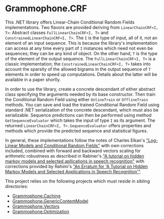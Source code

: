 # Grammophone.CRF
This .NET library offers Linear-Chain Conditional Random Fields implementations. Two flavors are provided deriving from `LinearChainCRF<I, T>`: Abstract classes `FullLinearChainCRF<I, T>` and `ConstrainedLinearChainCRF<I, T>`. The `I` is the type of input, all of it, not an element of an input sequence. This is because the library's implementation can access at any time every part of `I` instances which need not even be sequences; they can be any kind of object. On the other hand, `T` is the type of the element of the output sequence. The `FullLinearChainCRF<I, T>` is a classic implementation; the `ConstrainedLinearChainCRF<I, T>` takes into account the sparsity of the allowed bigrams in the output sequence of `T` elements in order to speed up computations. Details about the latter will be available in a paper shortly.

In order to use the library, create a concrete descendant of either abstract class specifying the arguments needed by its base constructor. Then train the Conditional Random Field using either `OnlineTrain` or `OfflineTrain` methods. You can save and load the trained Conditional Random Field using standard .NET serialization of the concrete descendant, which must also be serializable. Sequence predictions can then be performed using method `GetSequenceEvaluator` which takes the input of type `I` as its argument. The returned `LinearChainCRF<I, T>.SequenceEvaluator` offers properties and methods which provide the predicted sequence and statistical figures.

In general, these implementations follow the notes of Charles Elkan's
["Log-Linear Models and Conditional Random Fields"](http://www.cs.columbia.edu/~smaskey/CS6998-0412/supportmaterial/cikmtutorial.pdf)
with own corrections included, combined with forward and backward vectors scaling for arithmetic 
robustness as described in Rabiner's 
["A tutorial on hidden markov models and selected apllications in speech recognition"](http://www.cs.cornell.edu/Courses/cs4758/2012sp/materials/hmm_paper_rabiner.pdf) with 
corrections provided by Rahimi's ["An Erratum 
for 'A Tutorial on Hidden Markov Models and Selected Applications in Speech Recognition'"](http://alumni.media.mit.edu/~rahimi/rabiner/rabiner-errata/rabiner-errata.html).

This project relies on the following projects which must reside in sibling directories:
* [Grammophone.Caching](https://github.com/grammophone/Grammophone.Caching)
* [Grammophone.GenericContentModel](https://github.com/grammophone/Grammophone.GenericContentModel)
* [Grammophone.Vectors](https://github.com/grammophone/Grammophone.Vectors)
* [Grammophone.Optimization](https://github.com/grammophone/Grammophone.Optimization)
